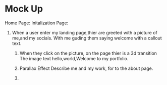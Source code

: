 # Mock Up





Home Page:
Initalization Page: 

1) When a user enter my landing page,thier are greeted with a picture of me,and my socials. With me guding them saying welcome with a callout text.
   
   1) When they click on the picture, on the page thier is a 3d transition
      The image text hello,world,Welcome to my portfolio.
   
   2) Parallax Effect
      Describe me and my work,
      for to the about page.
   
   3) 
